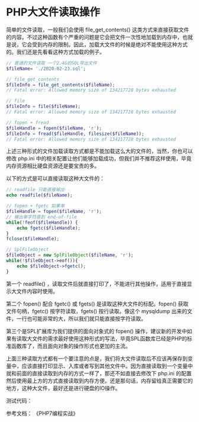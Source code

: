# PHP大文件读取操作

简单的文件读取，一般我们会使用 file_get_contents() 这类方式来直接获取文件的内容。不过这种函数有个严重的问题是它会把文件一次性地加载到内存中，也就是说，它会受到内存的限制。因此，加载大文件的时候是绝对不能使用这种方式的。我们还是先看看这种方式加载的例子。

```php
// 普通的文件读取 一个2.4G的SQL导出文件
$fileName= './2020-02-23.sql';

// file_get_contents
$fileInfo = file_get_contents($fileName);
// Fatal error: Allowed memory size of 134217728 bytes exhausted

// file
$fileInfo = file($fileName);
// Fatal error: Allowed memory size of 134217728 bytes exhausted

// fopen + fread
$fileHandle = fopen($fileName, 'r');
$fileInfo = fread($fileHandle, filesize($fileName));
// Fatal error: Allowed memory size of 134217728 bytes exhausted
```

上述三种形式的文件加载读取方式都是不能加载这么大的文件的，当然，你也可以修改 php.ini 中的相关配置让他们能够加载成功，但我们并不推荐这样使用，毕竟内存资源相比硬盘资源还是要宝贵的多。

以下的方式是可以直接读取这种大文件的：

```php
// readfile 只能直接输出
echo readfile($fileName);

// fopen + fgetc 如果单
$fileHandle = fopen($fileName, 'r');
// 输出单字符直到 end-of-file
while(!feof($fileHandle)) {
    echo fgetc($fileHandle);
}
fclose($fileHandle);

// SplFileObject
$fileObject = new SplFileObject($fileName, 'r');
while(!$fileObject->eof()){
    echo $fileObject->fgetc();
}
```

第一个 readfile() ，读取文件后就直接打印了，不能进行其他操作，适用于直接显示大文件内容时使用。

第二个 fopen() 配合 fgetc() 或 fgets() 是读取这种大文件的标配。fopen() 获取文件句柄，fgetc() 按字符读取，fgets() 按行读取。像这个 mysqldump 出来的文件，一行也可能非常的大，所以我们就只能直接按字符读取。

第三个是SPL扩展库为我们提供的面向对象式的 fopen() 操作，建议新的开发中如果有读取大文件的需求最好使用这种形式的写法，毕竟SPL函数库已经是PHP的标准函数库了，而且面向对象的操作形式也更加的主流。

上面三种读取方式都有一个要注意的点是，我们将大文件读取后不应该再保存到变量中，应该直接打印显示、入库或者写到其他文件中。因为直接读取到一个变量中就和前面的直接读取到内存的方式一样了，那还不如直接去修改下 php.ini 的配置然后使用最上方的方式直接读取到内存方便。还是那句话，内存留给真正需要它的地方，这种大文件，最好还是进行硬盘的IO操作。

测试代码：


参考文档：
《PHP7编程实战》